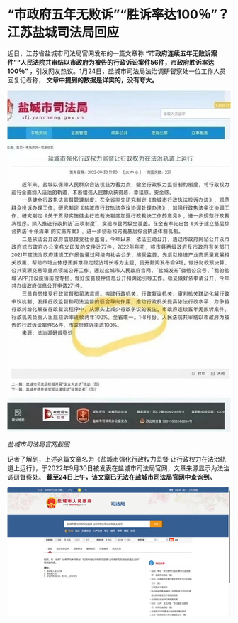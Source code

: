 # “市政府五年无败诉”“胜诉率达100％”？江苏盐城司法局回应

近日，江苏省盐城市司法局官网发布的一篇文章称
**“市政府连续五年无败诉案件”“人民法院共审结以市政府为被告的行政诉讼案件56件，市政府胜诉率达100％”**
，引发网友热议。1月24日，盐城市司法局法治调研督察处一位工作人员回复记者称， **文章中提到的数据是详实的，没有夸大。**

![87d6c96a94ba2405d9b37777771cd26a.jpg](https://raw.githubusercontent.com/qqhsx/qqnews_image/main/2024/01/26/“市政府五年无败诉”“胜诉率达100％”？江苏盐城司法局回应/87d6c96a94ba2405d9b37777771cd26a.jpg)

_盐城市司法局官网截图_

记者了解到，上述这篇文章名为《盐城市强化行政权力监督
让行政权力在法治轨道上运行》，于2022年9月30日被发表在盐城市司法局官网，文章来源显示为法治调研督察处。
**截至24日上午，该文章已无法在盐城市司法局官网中查询到。**

![c27ad64fa18b13534735cc64f8a9938f.jpg](https://raw.githubusercontent.com/qqhsx/qqnews_image/main/2024/01/26/“市政府五年无败诉”“胜诉率达100％”？江苏盐城司法局回应/c27ad64fa18b13534735cc64f8a9938f.jpg)

